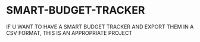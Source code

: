 # SMART-BUDGET-TRACKER
IF U WANT TO HAVE A SMART BUDGET TRACKER AND EXPORT THEM IN A CSV FORMAT, THIS IS AN APPROPRIATE PROJECT
